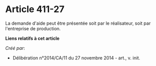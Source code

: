 # Article 411-27

La demande d'aide peut être présentée soit par le réalisateur, soit par l'entreprise de production.

**Liens relatifs à cet article**

_Créé par_:

  - Délibération n°2014/CA/11 du 27 novembre 2014 - art., v. init.
